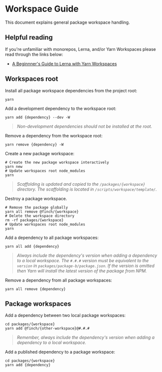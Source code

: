 # Workspace Guide

This document explains general package workspace handling.

## Helpful reading

If you're unfamiliar with monorepos, Lerna, and/or Yarn Workspaces please read
through the links below:

- [A Beginnner's Guide to Lerna with Yarn Workspaces](https://medium.com/@jsilvax/a-workflow-guide-for-lerna-with-yarn-workspaces-60f97481149d)

## Workspaces root

Install all package workspace dependencies from the project root:

```
yarn
```

Add a development dependency to the workspace root:

```
yarn add {dependency} --dev -W
```

> _Non-development dependencies should not be installed at the root._

Remove a dependency from the workspace root:

```
yarn remove {dependency} -W
```

Create a new package workspace:

```
# Create the new package workspace interactively
yarn new
# Update workspaces root node_modules
yarn
```

> _Scaffolding is updated and copied to the `/packages/{workspace}` directory. The scaffolding is located in `/scripts/workspace/template/`._

Destroy a package workspace.

```
# Remove the package globally
yarn all remove @finch/{workspace}
# Delete the workspace directory
rm -rf packages/{workspace}
# Update workspaces root node_modules
yarn
```

Add a dependency to all package workspaces:

```
yarn all add {dependency}
```

> _Always include the dependency's version when adding a dependency to a local workspace. The `#.#.#` version must be equivalent to the `version` in `packages/package-b/package.json`. If the version is omitted then Yarn will install the latest version of the package from NPM._

Remove a dependency from all package workspaces:

```
yarn all remove {dependency}
```

## Package workspaces

Add a dependency between two local package workspaces:

```
cd packages/{workspace}
yarn add @finch/{other-workspace}@#.#.#
```

> _Remember, always include the dependency's version when adding a dependency to a local workspace._

Add a published dependency to a package workspace:

```
cd packages/{workspace}
yarn add {dependency}
```
